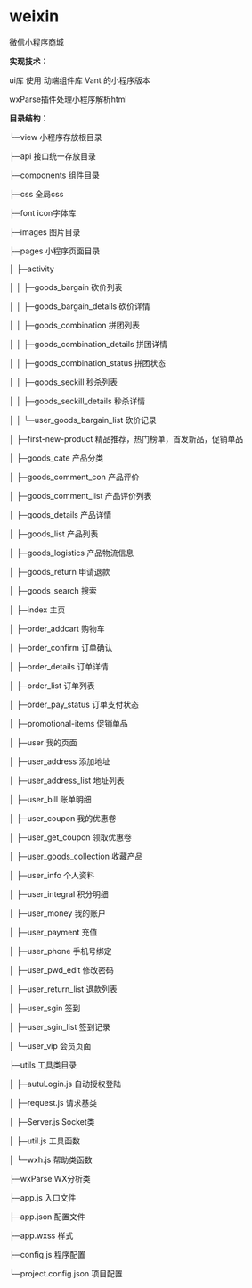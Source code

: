 # weixin
<p>微信小程序商城</p>

<p><b>实现技术：</b></p>
<p>ui库 使用 动端组件库 Vant 的小程序版本</p>
<p>wxParse插件处理小程序解析html</p>
<p><b>目录结构：</b></p>

<p>└─view 小程序存放根目录</p>
<p> ├─api 接口统一存放目录</p>
<p>  ├─components 组件目录</p>
<p>  ├─css 全局css</p>
<p>  ├─font icon字体库</p>
<p>  ├─images 图片目录</p>
<p>  ├─pages 小程序页面目录</p>
<p>  │ ├─activity</p>
<p> │ │ ├─goods_bargain 砍价列表</p>
<p>  │ │ ├─goods_bargain_details 砍价详情</p>
<p>  │ │ ├─goods_combination 拼团列表</p>
<p>  │ │ ├─goods_combination_details 拼团详情</p>
<p>  │ │ ├─goods_combination_status 拼团状态</p>
<p>  │ │ ├─goods_seckill 秒杀列表</p>
<p>  │ │ ├─goods_seckill_details 秒杀详情</p>
<p>  │ │ └─user_goods_bargain_list 砍价记录</p>
<p>  │ ├─first-new-product 精品推荐，热门榜单，首发新品，促销单品</p>
<p> │ ├─goods_cate 产品分类</p>
<p> │ ├─goods_comment_con 产品评价</p>
<p>  │ ├─goods_comment_list 产品评价列表</p>
<p>  │ ├─goods_details 产品详情</p>
<p>  │ ├─goods_list 产品列表</p>
<p>  │ ├─goods_logistics 产品物流信息</p>
<p>  │ ├─goods_return 申请退款</p>
<p>  │ ├─goods_search 搜索</p>
<p>  │ ├─index 主页</p>
<p>  │ ├─order_addcart 购物车</p>
<p>  │ ├─order_confirm 订单确认</p>
<p>  │ ├─order_details 订单详情</p>
<p>  │ ├─order_list 订单列表</p>
<p>  │ ├─order_pay_status 订单支付状态</p>
<p>  │ ├─promotional-items 促销单品</p>
<p>  │ ├─user 我的页面</p>
<p>  │ ├─user_address 添加地址</p>
<p>  │ ├─user_address_list 地址列表</p>
<p>  │ ├─user_bill 账单明细</p>
<p>  │ ├─user_coupon 我的优惠卷</p>
<p> │ ├─user_get_coupon 领取优惠卷</p>
<p>  │ ├─user_goods_collection 收藏产品</p>
<p>  │ ├─user_info 个人资料</p>
<p>  │ ├─user_integral 积分明细</p>
<p>  │ ├─user_money 我的账户</p>
<p>  │ ├─user_payment 充值</p>
<p>  │ ├─user_phone 手机号绑定</p>
<p>  │ ├─user_pwd_edit 修改密码</p>
<p>  │ ├─user_return_list 退款列表</p>
<p>  │ ├─user_sgin 签到</p>
<p>  │ ├─user_sgin_list 签到记录</p>
<p>  │ └─user_vip 会员页面</p>
<p>  ├─utils 工具类目录</p>
<p>  │ ├─autuLogin.js 自动授权登陆</p>
<p>  │ ├─request.js 请求基类</p>
<p>  │ ├─Server.js Socket类</p>
<p>  │ ├─util.js 工具函数</p>
<p>  │ └─wxh.js 帮助类函数</p>
<p>  ├─wxParse WX分析类</p>
<p>  ├─app.js 入口文件</p>
<p>  ├─app.json 配置文件</p>
<p>  ├─app.wxss 样式</p>
<p>  ├─config.js 程序配置</p>
<p>  └─project.config.json 项目配置</p>

